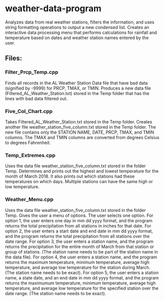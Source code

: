 # weather-data-program
Analyzes data from real weather stations, filters the information, and uses string formatting operations to output a new condensed list.  Creates an interactive data processing menu that performs calculations for rainfall and temperature based on dates and weather station names entered by the user.


## Files:

### Filter_Prcp_Temp.cpp
Finds all records in the AL Weather Station Data file that have bad data (signified by -9999) for PRCP, TMAX, or TMIN.  Produces a new data file (Filtered_AL_Weather_Station.txt) stored in the Temp folder that has the lines with bad data filtered out.

### Five_Col_Chart.cpp
Takes Filtered_AL_Weather_Station.txt stored in the Temp folder.  Creates another file weather_station_five_column.txt stored in the Temp folder.  The new file contains only the STATION NAME, DATE, PRCP, TMAX, and TMIN columns.  The TMAX and TMIN columns are converted from degrees Celsius to degrees Fahrenheit.

### Temp_Extremes.cpp
Uses the data file weather_station_five_column.txt stored in the folder Temp.  Determines and prints out the highest and lowest temperature for the month of March 2018.  It also prints out which stations had these temperatures on which days.  Multiple stations can have the same high or low temperature.

### Weather_Menu.cpp
Uses the data file weather_station_five_column.txt stored in the folder Temp.  Gives the user a menu of options.  The user selects one option.  For option 1, the user enters one day in mm dd yyyy format, and the program returns the total precipitation from all stations in inches for that date.  For option 2, the user enters a start date and end date in mm dd yyyy format, and the program returns the total precipitation from all stations over the date range.  For option 3, the user enters a station name, and the program returns the precipitation for the entire month of March from that station or group of stations.  (The station name needs to be part of the station name in the data file).  For option 4, the user enters a station name, and the program returns the maximum temperature, minimum temperature, average high temperature, and average low temperature for the station during March.  (The station name needs to be exact).  For option 5, the user enters a station name, a state date, and an end date in mm dd yyyy format, and the program returns the maximumum temperature, minimum temperature, average high temperature, and average low temperature for the specified station over the date range. (The station name needs to be exact).
